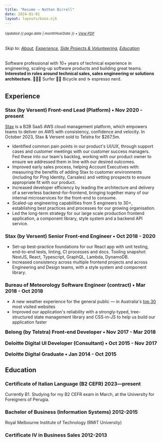 ```yaml
---
title: "Resume — Nathan Birrell"
date: 2024-01-01
layout: layouts/base.njk
---
```


<!-- ***************************************************************** -->
<!-- NOTE: when updating this file, remember to run yarn run generate-resume-pdf to update the PDF version -->
<!-- ***************************************************************** -->

<!-- <small>❌ **Not seeking work**</small> -->

<h6 class="noprint"><small class="resume-updated">Updated <time datetime="{{ page.date | htmlDateString }}">{{ page.date | monthYearDate }}</time> • <a href="https://raw.githubusercontent.com/nathanbirrell/natee.biz/master/assets/resume.pdf">View PDF</a></small></h6>

<h6 class="noprint">Skip to: <a href="#">About</a>, <a href="#experience">Experience</a>, <a href="#side-projects-and-volunteering">Side Projects &amp; Volunteering</a>, <a href="#education">Education</a></h6>

<!-- <div class="profile">
<div>
  <h3 class="tx-overline">
  About Me:
  </h3>

  <p>Software professional with 10+ years of experience in engineering, scaling-up software products and building great teams. </p>
  <p><strong>Focussed on roles in technical sales, sales engineering or solutions architecture.</strong></p>

  <p>I also enjoy 🏄🏼‍♂️ surfing, 🚴🏼 bicycles and ☕️ espresso. </p>
</div>
<div>
  <h3 class="tx-overline">
  Key Skills:
  </h3>

  <ol>
  <li>Strong communication skills, particularly in sharing highly-technical ideas with a varied audience</li>
  <li>Strong background in technical full-stack software engineering</li>
  <li>Serverless solution architecture, primarily on AWS</li>
  </ol>
</div>
</div> -->

Software professional with 10+ years of technical experience in engineering, scaling-up software products and building great teams. **Interested in roles around technical sales, sales engineering or solutions architecture.** 🏄🏼‍♂️ Surfer 🚴🏼 Bicycle and ☕️ espresso nerd.

## Experience

<h3>
  <span>Stax (by Versent)</span>
  <span class="tx-overline">Front-end Lead (Platform) • Nov 2020 - present</span>
</h3>

[Stax](https://stax.io/) is a B2B SaaS AWS cloud management platform, which empowers teams to deliver on AWS with consistency, confidence and velocity. In October 2023, Stax & Versent sold to Telstra for $267.5m.

- Identified common pain points in our product's UI/UX, through support cases and customer meetings with our customer success managers. Fed these into our team's backlog, working with our product owner to ensure we addressed them in line with our desired outcomes.
- Improved early sales process, helping Account Executives with: measuring the benefits of adding Stax to customer environments (including for Ping Identity, Carsales) and vetting prospects to ensure appropriate fit with our product.
- Increased developer efficiency by leading the architecture and delivery of a serverless backend-for-frontend, bringing together many of our internal microservices for the front-end to consume.
- Scaled-up engineering capabilities from 5 engineers to 30+, establishing best practices and processes for our growing organisation.
- Led the long-term strategy for our large scale production frontend application, a component library, style system and a backend API service.

<h3>
  <span>Stax (by Versent)</span>
  <span class="tx-overline">Senior Front-end Engineer • Oct 2018 - 2020</span>
</h3>

- Set-up best-practice foundations for our React app with unit testing, end-to-end tests, linting, CI processes and docs. Tooling snapshot: NextJS, React, Typescript, GraphQL, Lambda, DynamoDB.
- Increased consistency across multiple frontend projects and across Engineering and Design teams, with a style system and component library.

<h3>
  <span>Bureau of Meteorology</span>
  <span class="tx-overline">Software Engineer (contract) • Mar 2018 - Oct 2018</span>
</h3>

- A new weather experience for the general public — in Australia's [top 30](https://www.similarweb.com/top-websites/australia/) most visited websites
- Improved our application's reliability with a strongly-typed, tree-structured state management library and CSS-in-JS to help us build our application faster

<h3 style="margin-top: 0;">
  <span>Belong (by Telstra)</span>
  <span class="tx-overline">Front-end Developer • Nov 2017 - Mar 2018</span>
</h3>

<h3 style="margin-top: 0;">
  <span>Deloitte Digital</span>
  <span class="tx-overline">UI Developer (Consultant) • Oct 2015 - Nov 2017</span>
</h3>

<h3 style="margin-top: 0;">
  <span>Deloitte Digital</span>
  <span class="tx-overline">Graduate • Jan 2014 - Oct 2015</span>
</h3>

<!-- - Agile SCRUM delivery for clients such as Telstra, ANZ Bank and Herbert Smith Freehills. Building websites with ES5/6, Sass CSS, Webpack and CMS integrations
- Built a strong brand for the consultancy, through presentations of our work at industry events like MelbJS, LASTConf and MelbCSS
- Improved client satisfaction through strong communication skills, building rapport and ensuring we always focussed on their priorities -->

<!-- ## Side Projects & Volunteering

<h3>
  <span>Leesy (Startmate, Summer 2023)</span>
  <span class="tx-overline">
    2023
  </span>
</h3>

Advised a local startup on their tech strategy and helped build out their MVP web application. Saved the team hours of manual processes per day with a rental property appointment booking feature.

<h3>
  <span>TourXOz (for the Black Dog Institute)</span>
  <span class="tx-overline">
    2019
  </span>
</h3>

A cycling trip from Cairns to Cape York, through some of Australia’s most remote country to raise awareness for mental health and engage with local communities. Donations supported the Black Dog Institute. -->

## Education

<h3>
  <span>Certificate of Italian Language (B2 CEFR)</span>
  <span class="tx-overline">
    2023—present
  </span>
</h3>

Currently B1. Studying for my B2 CEFR exam in March, at the University for Foreigners of Perugia.

<h3>
  <span>Bachelor of Business (Information Systems)</span>
  <span class="tx-overline">
    2012-2015
  </span>
</h3>

Royal Melbourne Institute of Technology (RMIT University)

<!-- Applied course (industry placement), minor in Marketing, GPA 3.2 -->

<h3>
  <span>Certificate IV in Business Sales</span>
  <span class="tx-overline">
    2012-2013
  </span>
</h3>

<!-- Talent2 Education -->

<!-- ## Contact

- [LinkedIn](https://www.linkedin.com/in/nathanbirrell)
- [nathanbirrell@gmail.com](mailto:nathanbirrell@gmail.com) -->
